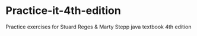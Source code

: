 # Practice-it-4th-edition
Practice exercises for Stuard Reges &amp; Marty Stepp java textbook 4th edition
